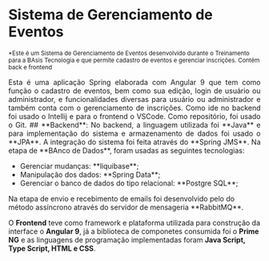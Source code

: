 # Sistema de Gerenciamento de Eventos

<sub>*Este é um Sistema de Gerenciamento de Eventos desenvolvido durante o Treinamento para a BAsis Tecnologia e que permite cadastro de eventos e gerenciar inscrições. Contém back e frontend</sub>

<p align="justify"> Esta é uma aplicação Spring elaborada com Angular 9 que tem como função o cadastro de eventos, bem como sua edição, login de usuário ou administrador, e funcionalidades diversas para usuário ou administrador e também conta com o gerenciamento de inscrições.
Como ide no backend foi usado o Intellij e para o frontend o VSCode. Como repositório, foi usado o Git.
## **Backend**:  No backend, a linguagem utilizada foi **Java** e para implementação do sistema e armazenamento de dados foi usado o **JPA**. A integração do sistema foi feita através do **Spring JMS**. Na etapa de **BAnco de Dados**, foram usadas as seguintes tecnologias:
<ul>
  <li>Gerenciar mudanças: **liquibase**;</li>
  <li>Manipulação dos dados: **Spring Data**;</li>
  <li>Gerenciar o banco de dados do tipo relacional: **Postgre SQL**;</li>
</ul>
Na etapa de envio e recebimento de emails foi desenvolvido pelo do método assíncrono através do servidor de mensageria **RabbitMQ**.

O **Frontend** teve como framework e plataforma utilizada para construção da interface o **Angular 9**, já a biblioteca de componetes consumida foi o **Prime NG** e as linguagens de programação implementadas foram **Java Script, Type Script, HTML e CSS**. 
</p>
